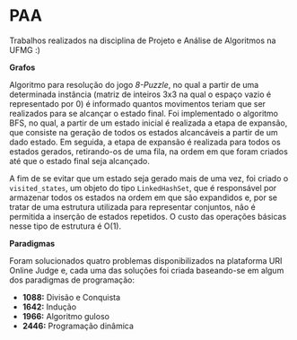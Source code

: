 # PAA    
Trabalhos realizados na disciplina de Projeto e Análise de Algoritmos na UFMG :)  

**Grafos**  
  
Algoritmo para resolução do jogo *8-Puzzle*, no qual a partir de uma determinada instância (matriz de inteiros 3x3 na qual o espaço vazio é representado por 0) é informado quantos movimentos teriam que ser realizados para se alcançar o  estado final. Foi implementado o algoritmo BFS, no qual, a partir de um estado inicial é realizada a etapa de expansão, que consiste na geração de todos os estados alcancáveis a partir de um dado estado. Em seguida, a etapa de expansão é realizada para todos os estados gerados, retirando-os de uma fila, na ordem em que foram criados até que o estado final seja alcançado.  

A fim de se evitar que um estado seja gerado mais de uma vez, foi criado o `visited_states`, um objeto do tipo `LinkedHashSet`, que é responsável por armazenar todos os estados na ordem em que são expandidos e, por se tratar de uma estrutura utilizada para representar conjuntos, não é permitida a inserção de estados repetidos. O custo das operações básicas nesse tipo de estrutura é O(1).  

**Paradigmas**  

Foram solucionados quatro problemas disponibilizados na plataforma URI Online Judge e, cada uma das soluções foi criada baseando-se em algum dos paradigmas de programação:

* **1088:** Divisão e Conquista 
* **1642:** Indução 
* **1966:** Algoritmo guloso 
* **2446:** Programação dinâmica


